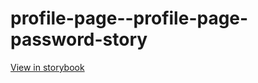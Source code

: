 # profile-page--profile-page-password-story

[View in storybook](https://raw.githack.com/Independent-Digital-News-and-Media-Ltd/standard-pwamp-sb/PR-307-sb/index.html?path=/story/profile-page--profile-page-password-story)